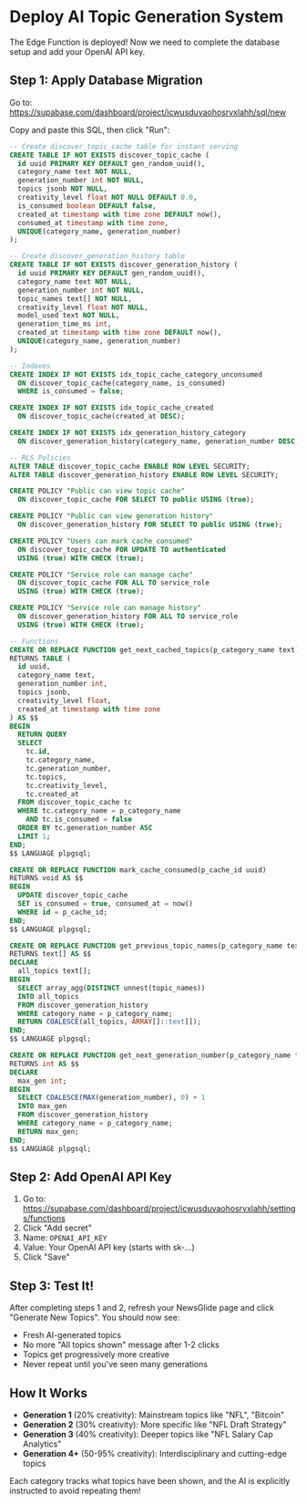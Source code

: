 # Deploy AI Topic Generation System

The Edge Function is deployed! Now we need to complete the database setup and add your OpenAI API key.

## Step 1: Apply Database Migration

Go to: https://supabase.com/dashboard/project/icwusduvaohosrvxlahh/sql/new

Copy and paste this SQL, then click "Run":

```sql
-- Create discover_topic_cache table for instant serving
CREATE TABLE IF NOT EXISTS discover_topic_cache (
  id uuid PRIMARY KEY DEFAULT gen_random_uuid(),
  category_name text NOT NULL,
  generation_number int NOT NULL,
  topics jsonb NOT NULL,
  creativity_level float NOT NULL DEFAULT 0.0,
  is_consumed boolean DEFAULT false,
  created_at timestamp with time zone DEFAULT now(),
  consumed_at timestamp with time zone,
  UNIQUE(category_name, generation_number)
);

-- Create discover_generation_history table
CREATE TABLE IF NOT EXISTS discover_generation_history (
  id uuid PRIMARY KEY DEFAULT gen_random_uuid(),
  category_name text NOT NULL,
  generation_number int NOT NULL,
  topic_names text[] NOT NULL,
  creativity_level float NOT NULL,
  model_used text NOT NULL,
  generation_time_ms int,
  created_at timestamp with time zone DEFAULT now(),
  UNIQUE(category_name, generation_number)
);

-- Indexes
CREATE INDEX IF NOT EXISTS idx_topic_cache_category_unconsumed
  ON discover_topic_cache(category_name, is_consumed)
  WHERE is_consumed = false;

CREATE INDEX IF NOT EXISTS idx_topic_cache_created
  ON discover_topic_cache(created_at DESC);

CREATE INDEX IF NOT EXISTS idx_generation_history_category
  ON discover_generation_history(category_name, generation_number DESC);

-- RLS Policies
ALTER TABLE discover_topic_cache ENABLE ROW LEVEL SECURITY;
ALTER TABLE discover_generation_history ENABLE ROW LEVEL SECURITY;

CREATE POLICY "Public can view topic cache"
  ON discover_topic_cache FOR SELECT TO public USING (true);

CREATE POLICY "Public can view generation history"
  ON discover_generation_history FOR SELECT TO public USING (true);

CREATE POLICY "Users can mark cache consumed"
  ON discover_topic_cache FOR UPDATE TO authenticated
  USING (true) WITH CHECK (true);

CREATE POLICY "Service role can manage cache"
  ON discover_topic_cache FOR ALL TO service_role
  USING (true) WITH CHECK (true);

CREATE POLICY "Service role can manage history"
  ON discover_generation_history FOR ALL TO service_role
  USING (true) WITH CHECK (true);

-- Functions
CREATE OR REPLACE FUNCTION get_next_cached_topics(p_category_name text)
RETURNS TABLE (
  id uuid,
  category_name text,
  generation_number int,
  topics jsonb,
  creativity_level float,
  created_at timestamp with time zone
) AS $$
BEGIN
  RETURN QUERY
  SELECT
    tc.id,
    tc.category_name,
    tc.generation_number,
    tc.topics,
    tc.creativity_level,
    tc.created_at
  FROM discover_topic_cache tc
  WHERE tc.category_name = p_category_name
    AND tc.is_consumed = false
  ORDER BY tc.generation_number ASC
  LIMIT 1;
END;
$$ LANGUAGE plpgsql;

CREATE OR REPLACE FUNCTION mark_cache_consumed(p_cache_id uuid)
RETURNS void AS $$
BEGIN
  UPDATE discover_topic_cache
  SET is_consumed = true, consumed_at = now()
  WHERE id = p_cache_id;
END;
$$ LANGUAGE plpgsql;

CREATE OR REPLACE FUNCTION get_previous_topic_names(p_category_name text)
RETURNS text[] AS $$
DECLARE
  all_topics text[];
BEGIN
  SELECT array_agg(DISTINCT unnest(topic_names))
  INTO all_topics
  FROM discover_generation_history
  WHERE category_name = p_category_name;
  RETURN COALESCE(all_topics, ARRAY[]::text[]);
END;
$$ LANGUAGE plpgsql;

CREATE OR REPLACE FUNCTION get_next_generation_number(p_category_name text)
RETURNS int AS $$
DECLARE
  max_gen int;
BEGIN
  SELECT COALESCE(MAX(generation_number), 0) + 1
  INTO max_gen
  FROM discover_generation_history
  WHERE category_name = p_category_name;
  RETURN max_gen;
END;
$$ LANGUAGE plpgsql;
```

## Step 2: Add OpenAI API Key

1. Go to: https://supabase.com/dashboard/project/icwusduvaohosrvxlahh/settings/functions
2. Click "Add secret"
3. Name: `OPENAI_API_KEY`
4. Value: Your OpenAI API key (starts with sk-...)
5. Click "Save"

## Step 3: Test It!

After completing steps 1 and 2, refresh your NewsGlide page and click "Generate New Topics". You should now see:
- Fresh AI-generated topics
- No more "All topics shown" message after 1-2 clicks
- Topics get progressively more creative
- Never repeat until you've seen many generations

## How It Works

- **Generation 1** (20% creativity): Mainstream topics like "NFL", "Bitcoin"
- **Generation 2** (30% creativity): More specific like "NFL Draft Strategy"
- **Generation 3** (40% creativity): Deeper topics like "NFL Salary Cap Analytics"
- **Generation 4+** (50-95% creativity): Interdisciplinary and cutting-edge topics

Each category tracks what topics have been shown, and the AI is explicitly instructed to avoid repeating them!
